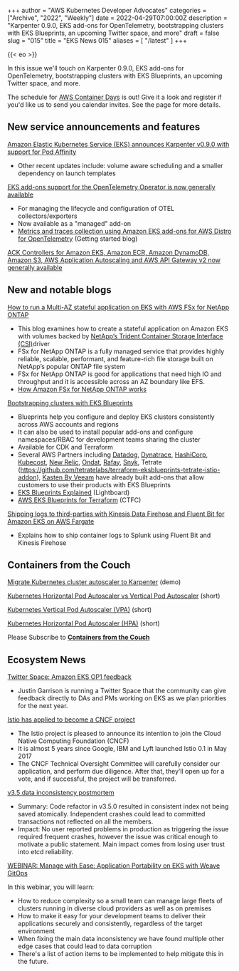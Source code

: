 +++
author = "AWS Kubernetes Developer Advocates"
categories = ["Archive", "2022", "Weekly"]
date = 2022-04-29T07:00:00Z
description = "Karpenter 0.9.0, EKS add-ons for OpenTelemetry, bootstrapping clusters with EKS Blueprints, an upcoming Twitter space, and more"
draft = false
slug = "015"
title = "EKS News 015"
aliases = [
    "/latest"
]
+++

{{< eo >}}

In this issue we'll touch on Karpenter 0.9.0, EKS add-ons for OpenTelemetry, bootstrapping clusters with EKS Blueprints, an upcoming Twitter space, and more.

The schedule for [AWS Container Days](https://awscontainerdayseurope.splashthat.com/) is out! Give it a look and register if you'd like us to send you calendar invites. See the page for more details.

## New service announcements and features

[Amazon Elastic Kubernetes Service (EKS) announces Karpenter v0.9.0 with support for Pod Affinity](https://aws.amazon.com/about-aws/whats-new/2022/04/amazon-eks-karpenter-v0-9-0-pod-affinity/)

* Other recent updates include: volume aware scheduling and a smaller dependency on launch templates

[EKS add-ons support for the OpenTelemetry Operator is now generally available](https://aws.amazon.com/about-aws/whats-new/2022/04/eks-opentelemetry-operator-now-available/)

* For managing the lifecycle and configuration of OTEL collectors/exporters
* Now available as a "managed" add-on
* [Metrics and traces collection using Amazon EKS add-ons for AWS Distro for OpenTelemetry](https://aws.amazon.com/blogs/containers/metrics-and-traces-collection-using-amazon-eks-add-ons-for-aws-distro-for-opentelemetry/) (Getting started blog)

[ACK Controllers for Amazon EKS, Amazon ECR, Amazon DynamoDB, Amazon S3, AWS Application Autoscaling and AWS API Gateway v2 now generally available](https://aws.amazon.com/about-aws/whats-new/2022/04/amazon-ack-ecr-dynamodb-s3-aws-application-api-gateway-available/)

## New and notable blogs

[How to run a Multi-AZ stateful application on EKS with AWS FSx for NetApp ONTAP](https://aws.amazon.com/blogs/containers/how-to-run-a-multi-az-stateful-application-on-eks-with-aws-fsx-for-netapp-ontap/)

* This blog examines how to create a stateful application on Amazon EKS with volumes backed by [NetApp’s Trident Container Storage Interface (CSI)](https://github.com/NetApp/trident)driver
* FSx for NetApp ONTAP is a fully managed service that provides highly reliable, scalable, performant, and feature-rich file storage built on NetApp’s popular ONTAP file system
* FSx for NetApp ONTAP is good for applications that need high IO and throughput and it is accessible across an AZ boundary like EFS.
* [How Amazon FSx for NetApp ONTAP works](https://docs.aws.amazon.com/fsx/latest/ONTAPGuide/how-it-works-fsx-ontap.html)

[Bootstrapping clusters with EKS Blueprints](https://aws.amazon.com/blogs/containers/bootstrapping-clusters-with-eks-blueprints/)

* Blueprints help you configure and deploy EKS clusters consistently across AWS accounts and regions
* It can also be used to install popular add-ons and configure namespaces/RBAC for development teams sharing the cluster
* Available for CDK and Terraform
* Several AWS Partners including [Datadog](https://www.datadoghq.com/blog/eks-blueprints-datadog/), [Dynatrace](https://www.dynatrace.com/news/blog/dynatrace-named-a-launch-partner-of-amazon-eks-blueprints/), [HashiCorp](https://www.hashicorp.com/blog/vault-and-aws-partner-to-enhance-kubernetes-security), [Kubecost](https://blog.kubecost.com/blog/deploy-kubecost-amazon-eks-blueprints), [New Relic](https://aws.amazon.com/blogs/apn/simplifying-kubernetes-observability-with-amazon-eks-blueprints/), [Ondat](https://www.ondat.io/blog/ondat-is-now-available-via-amazon-eks-blueprints), [Rafay](https://github.com/RafaySystems/rafay-eks-blueprints-addon), [Snyk](https://github.com/snyk-partners/snyk-monitor-eks-blueprints-addon), Tetrate (https://github.com/tetratelabs/terraform-eksblueprints-tetrate-istio-addon), [Kasten By Veeam](https://blog.kasten.io/kasten-k10-for-amazon-eks-blueprints) have already built add-ons that allow customers to use their products with EKS Blueprints
* [EKS Blueprints Explained](https://www.youtube.com/watch?v=DhoZMbqwwsw) (Lightboard)
* [AWS EKS Blueprints for Terraform](https://www.youtube.com/watch?v=TXa-y-Uwh2w) (CTFC)

[Shipping logs to third-parties with Kinesis Data Firehose and Fluent Bit for Amazon EKS on AWS Fargate](https://aws.amazon.com/blogs/containers/shipping-logs-to-third-parties-with-kinesis-data-firehose-and-fluent-bit-for-amazon-eks-on-aws-fargate/)

* Explains how to ship container logs to Splunk using Fluent Bit and Kinesis Firehose

## Containers from the Couch

[Migrate Kubernetes cluster autoscaler to Karpenter](https://www.youtube.com/watch?v=sXYNmnzbEFA?utm_source=newsletter&utm_campaign=eks-news-015) (demo)

[Kubernetes Horizontal Pod Autoscaler vs Vertical Pod Autoscaler](https://www.youtube.com/shorts/ZgmfUprVgZw?utm_source=newsletter&utm_campaign=eks-news-015) (short)

[Kubernetes Vertical Pod Autoscaler (VPA)](https://www.youtube.com/shorts/dzsYkXo1_Tg?utm_source=newsletter&utm_campaign=eks-news-015) (short)

[Kubernetes Horizontal Pod Autoscaler (HPA)](https://www.youtube.com/watch?v=KNexvhb_DuY?utm_source=newsletter&utm_campaign=eks-news-015) (short)

Please Subscribe to [**Containers from the Couch**](https://containersfromthecouch.com/?utm_source=newsletter&utm_campaign=eks-news-015)

## Ecosystem News

[Twitter Space: Amazon EKS OP1 feedback](https://twitter.com/i/spaces/1rmxPgmnLNmJN)

* Justin Garrison is running a Twitter Space that the community can give feedback directly to DAs and PMs working on EKS as we plan priorities for the next year.

[Istio has applied to become a CNCF project](https://istio.io/latest/blog/2022/istio-has-applied-to-join-the-cncf/)

* The Istio project is pleased to announce its intention to join the Cloud Native Computing Foundation (CNCF)
* It is almost 5 years since Google, IBM and Lyft launched Istio 0.1 in May 2017
* The CNCF Technical Oversight Committee will carefully consider our application, and perform due diligence. After that, they’ll open up for a vote, and if successful, the project will be transferred.

[v3.5 data inconsistency postmortem](https://github.com/etcd-io/etcd/blob/main/Documentation/postmortems/v3.5-data-inconsistency.md)

* Summary: Code refactor in v3.5.0 resulted in consistent index not being saved atomically. Independent crashes could lead to committed transactions not reflected on all the members.
* Impact: No user reported problems in production as triggering the issue required frequent crashes, however the issue was critical enough to motivate a public statement. Main impact comes from losing user trust into etcd reliability.

[WEBINAR: Manage with Ease: Application Portability on EKS with Weave GitOps](https://go.weave.works/Webinar-AWS-Application-Portability-OnDemand.html?LSD=On-Demand&CampaignID=7014M000001zT70QAE&LeadSource=Partner?utm_source=newsletter&utm_campaign=eks-news-015)

In this webinar, you will learn:

* How to reduce complexity so a small team can manage large fleets of clusters running in diverse cloud providers as well as on premises
* How to make it easy for your development teams to deliver their applications securely and consistently, regardless of the target environment
* When fixing the main data inconsistency we have found multiple other edge cases that could lead to data corruption
* There's a list of action items to be implemented to help mitigate this in the future.
